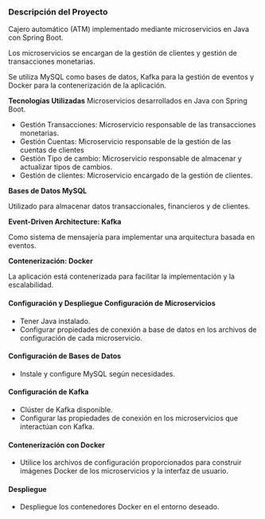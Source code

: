 ### Descripción del Proyecto

Cajero automático (ATM) implementado mediante microservicios en Java con Spring Boot.

Los microservicios se encargan de la gestión de clientes y gestión de transacciones monetarias. 

Se utiliza MySQL como bases de datos, Kafka para la gestión de eventos y Docker para la contenerización de la aplicación.

**Tecnologías Utilizadas** 
Microservicios desarrollados en Java con Spring Boot.

- Gestión Transacciones: Microservicio responsable de las transacciones monetarias.
- Gestión Cuentas: Microservicio responsable de la gestión de las cuentas de clientes
- Gestión Tipo de cambio: Microservicio responsable de almacenar y actualizar tipos de cambios.
- Gestión de clientes: Microservicio encargado de la gestión de clientes.

**Bases de Datos MySQL**

Utilizado para almacenar datos transaccionales, financieros y de clientes.

**Event-Driven Architecture: Kafka**

Como sistema de mensajería para implementar una arquitectura basada en eventos.

**Contenerización: Docker**

La aplicación está contenerizada para facilitar la implementación y la escalabilidad.

#### Configuración y Despliegue Configuración de Microservicios
- Tener Java instalado.
- Configurar propiedades de conexión a base de datos en los archivos de configuración de cada microservicio.

#### Configuración de Bases de Datos
- Instale y configure MySQL según necesidades.

#### Configuración de Kafka
- Clúster de Kafka disponible. 
- Configurar las propiedades de conexión en los microservicios que interactúan con Kafka.

#### Contenerización con Docker
- Utilice los archivos de configuración proporcionados para construir imágenes Docker de los microservicios y la interfaz de usuario.

#### Despliegue
- Despliegue los contenedores Docker en el entorno deseado.

